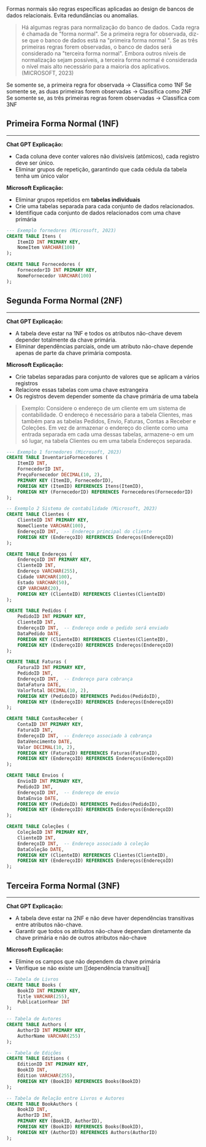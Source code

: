Formas normais são regras específicas aplicadas ao design de bancos de dados relacionais. Evita redundâncias ou anomalias.

 >Há algumas regras para normalização do banco de dados. Cada regra é chamada de "forma normal". Se a primeira regra for observada, diz-se que o banco de dados está na "primeira forma normal ". Se as três primeiras regras forem observadas, o banco de dados será considerado na "terceira forma normal". Embora outros níveis de normalização sejam possíveis, a terceira forma normal é considerada o nível mais alto necessário para a maioria dos aplicativos. (MICROSOFT, 2023)

Se somente se, a primeira regra for observada -> Classifica como 1NF
Se somente se, as duas primeiras forem observadas -> Classifica como 2NF
Se somente se, as três primeiras regras forem observadas -> Classifica com 3NF

## Primeira Forma Normal (1NF)
---
**Chat GPT Explicação:** 
- Cada coluna deve conter valores não divisíveis (atômicos), cada registro deve ser único.
- Eliminar grupos de repetição, garantindo que cada cédula da tabela tenha um único valor

**Microsoft Explicação:** 
- Eliminar grupos repetidos em **tabelas individuais**
- Crie uma tabelas separada para cada conjunto de dados relacionados.
- Identifique cada conjunto de dados relacionados com uma chave primária

```sql
--- Exemplo fornedores (Microsoft, 2023)
CREATE TABLE Itens (
    ItemID INT PRIMARY KEY,
    NomeItem VARCHAR(100)
);

CREATE TABLE Fornecedores (
    FornecedorID INT PRIMARY KEY,
    NomeFornecedor VARCHAR(100)
);
```
## Segunda Forma Normal (2NF)
---
**Chat GPT Explicação:** 
- A tabela deve estar na 1NF e todos os atributos não-chave devem depender totalmente da chave primária.
- Eliminar dependências parciais, onde um atributo não-chave depende apenas de parte da chave primária composta.

**Microsoft Explicação:** 
- Crie tabelas separadas para conjunto de valores que se aplicam a vários registros
- Relacione essas tabelas com uma chave estrangeira
- Os registros devem depender somente da chave primária de uma tabela

> Exemplo: Considere o endereço de um cliente em um sistema de contabilidade. O endereço é necessário para a tabela Clientes, mas também para as tabelas Pedidos, Envio, Faturas, Contas a Receber e Coleções. Em vez de armazenar o endereço do cliente como uma entrada separada em cada uma dessas tabelas, armazene-o em um só lugar, na tabela Clientes ou em uma tabela Endereços separada.

```sql
--- Exemplo 1 fornedores (Microsoft, 2023)
CREATE TABLE InventarioFornecedores (
    ItemID INT,
    FornecedorID INT,
    PreçoFornecedor DECIMAL(10, 2),
    PRIMARY KEY (ItemID, FornecedorID),
    FOREIGN KEY (ItemID) REFERENCES Itens(ItemID),
    FOREIGN KEY (FornecedorID) REFERENCES Fornecedores(FornecedorID)
);

-- Exemplo 2 Sistema de contabilidade (Microsoft, 2023)
CREATE TABLE Clientes (
    ClienteID INT PRIMARY KEY,
    NomeCliente VARCHAR(100),
    EndereçoID INT,  -- Endereço principal do cliente
    FOREIGN KEY (EndereçoID) REFERENCES Endereços(EndereçoID)
);

CREATE TABLE Endereços (
    EndereçoID INT PRIMARY KEY,
    ClienteID INT,
    Endereço VARCHAR(255),
    Cidade VARCHAR(100),
    Estado VARCHAR(50),
    CEP VARCHAR(20),
    FOREIGN KEY (ClienteID) REFERENCES Clientes(ClienteID)
);

CREATE TABLE Pedidos (
    PedidoID INT PRIMARY KEY,
    ClienteID INT,
    EndereçoID INT,  -- Endereço onde o pedido será enviado
    DataPedido DATE,
    FOREIGN KEY (ClienteID) REFERENCES Clientes(ClienteID),
    FOREIGN KEY (EndereçoID) REFERENCES Endereços(EndereçoID)
);

CREATE TABLE Faturas (
    FaturaID INT PRIMARY KEY,
    PedidoID INT,
    EndereçoID INT,  -- Endereço para cobrança
    DataFatura DATE,
    ValorTotal DECIMAL(10, 2),
    FOREIGN KEY (PedidoID) REFERENCES Pedidos(PedidoID),
    FOREIGN KEY (EndereçoID) REFERENCES Endereços(EndereçoID)
);

CREATE TABLE ContasReceber (
    ContaID INT PRIMARY KEY,
    FaturaID INT,
    EndereçoID INT,  -- Endereço associado à cobrança
    DataVencimento DATE,
    Valor DECIMAL(10, 2),
    FOREIGN KEY (FaturaID) REFERENCES Faturas(FaturaID),
    FOREIGN KEY (EndereçoID) REFERENCES Endereços(EndereçoID)
);

CREATE TABLE Envios (
    EnvioID INT PRIMARY KEY,
    PedidoID INT,
    EndereçoID INT,  -- Endereço de envio
    DataEnvio DATE,
    FOREIGN KEY (PedidoID) REFERENCES Pedidos(PedidoID),
    FOREIGN KEY (EndereçoID) REFERENCES Endereços(EndereçoID)
);

CREATE TABLE Coleções (
    ColeçãoID INT PRIMARY KEY,
    ClienteID INT,
    EndereçoID INT,  -- Endereço associado à coleção
    DataColeção DATE,
    FOREIGN KEY (ClienteID) REFERENCES Clientes(ClienteID),
    FOREIGN KEY (EndereçoID) REFERENCES Endereços(EndereçoID)
);

```
## Terceira Forma Normal (3NF)
---
 **Chat GPT Explicação:** 
 - A tabela deve estar na 2NF e não deve haver dependências transitivas entre atributos não-chave.
 - Garantir que todos os atributos não-chave dependam diretamente da chave primária e não de outros atributos não-chave

**Microsoft Explicação:** 
- Elimine os campos que não dependem da chave primária
- Verifique se não existe um [[dependência transitiva]]

```sql
-- Tabela de Livros
CREATE TABLE Books (
    BookID INT PRIMARY KEY,
    Title VARCHAR(255),
    PublicationYear INT
);

-- Tabela de Autores
CREATE TABLE Authors (
    AuthorID INT PRIMARY KEY,
    AuthorName VARCHAR(255)
);

-- Tabela de Edições
CREATE TABLE Editions (
    EditionID INT PRIMARY KEY,
    BookID INT,
    Edition VARCHAR(255),
    FOREIGN KEY (BookID) REFERENCES Books(BookID)
);

-- Tabela de Relação entre Livros e Autores
CREATE TABLE BookAuthors (
    BookID INT,
    AuthorID INT,
    PRIMARY KEY (BookID, AuthorID),
    FOREIGN KEY (BookID) REFERENCES Books(BookID),
    FOREIGN KEY (AuthorID) REFERENCES Authors(AuthorID)
);
```